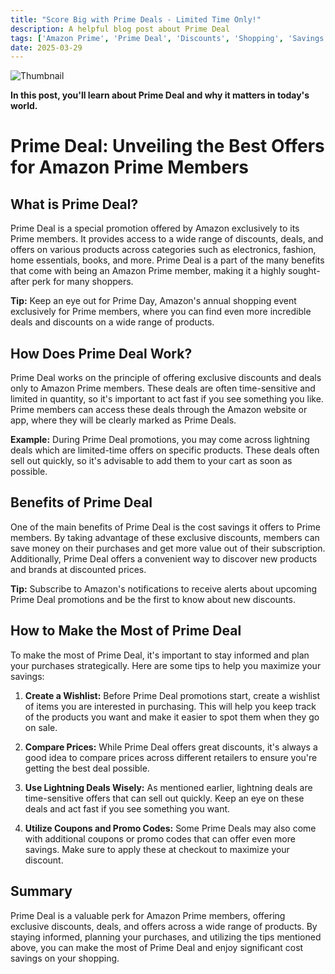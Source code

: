 ```yaml
---
title: "Score Big with Prime Deals - Limited Time Only!"
description: A helpful blog post about Prime Deal
tags: ['Amazon Prime', 'Prime Deal', 'Discounts', 'Shopping', 'Savings']
date: 2025-03-29
---
```


![Thumbnail](https://oaidalleapiprodscus.blob.core.windows.net/private/org-B8Uwqa0SS60raCobmQHn96R5/user-V1V0E1n8qLYsxie27FTkjZHa/img-T56DYTToYVQJ3e5kV8mHP71E.png?st=2025-03-29T19%3A45%3A36Z&se=2025-03-29T21%3A45%3A36Z&sp=r&sv=2024-08-04&sr=b&rscd=inline&rsct=image/png&skoid=d505667d-d6c1-4a0a-bac7-5c84a87759f8&sktid=a48cca56-e6da-484e-a814-9c849652bcb3&skt=2025-03-29T17%3A54%3A10Z&ske=2025-03-30T17%3A54%3A10Z&sks=b&skv=2024-08-04&sig=en8t5OqtEHjFER88QI6%2BglssIOxvU6mZTTp6RqiILwQ%3D)

**In this post, you'll learn about Prime Deal and why it matters in today's world.**

# Prime Deal: Unveiling the Best Offers for Amazon Prime Members 

## What is Prime Deal? 

Prime Deal is a special promotion offered by Amazon exclusively to its Prime members. It provides access to a wide range of discounts, deals, and offers on various products across categories such as electronics, fashion, home essentials, books, and more. Prime Deal is a part of the many benefits that come with being an Amazon Prime member, making it a highly sought-after perk for many shoppers.

**Tip:** Keep an eye out for Prime Day, Amazon's annual shopping event exclusively for Prime members, where you can find even more incredible deals and discounts on a wide range of products.

## How Does Prime Deal Work? 

Prime Deal works on the principle of offering exclusive discounts and deals only to Amazon Prime members. These deals are often time-sensitive and limited in quantity, so it's important to act fast if you see something you like. Prime members can access these deals through the Amazon website or app, where they will be clearly marked as Prime Deals. 

**Example:** During Prime Deal promotions, you may come across lightning deals which are limited-time offers on specific products. These deals often sell out quickly, so it's advisable to add them to your cart as soon as possible.

## Benefits of Prime Deal 

One of the main benefits of Prime Deal is the cost savings it offers to Prime members. By taking advantage of these exclusive discounts, members can save money on their purchases and get more value out of their subscription. Additionally, Prime Deal offers a convenient way to discover new products and brands at discounted prices. 

**Tip:** Subscribe to Amazon's notifications to receive alerts about upcoming Prime Deal promotions and be the first to know about new discounts.

## How to Make the Most of Prime Deal 

To make the most of Prime Deal, it's important to stay informed and plan your purchases strategically. Here are some tips to help you maximize your savings:

1. **Create a Wishlist:** Before Prime Deal promotions start, create a wishlist of items you are interested in purchasing. This will help you keep track of the products you want and make it easier to spot them when they go on sale.

2. **Compare Prices:** While Prime Deal offers great discounts, it's always a good idea to compare prices across different retailers to ensure you're getting the best deal possible.

3. **Use Lightning Deals Wisely:** As mentioned earlier, lightning deals are time-sensitive offers that can sell out quickly. Keep an eye on these deals and act fast if you see something you want.

4. **Utilize Coupons and Promo Codes:** Some Prime Deals may also come with additional coupons or promo codes that can offer even more savings. Make sure to apply these at checkout to maximize your discount.

## Summary 

Prime Deal is a valuable perk for Amazon Prime members, offering exclusive discounts, deals, and offers across a wide range of products. By staying informed, planning your purchases, and utilizing the tips mentioned above, you can make the most of Prime Deal and enjoy significant cost savings on your shopping.
